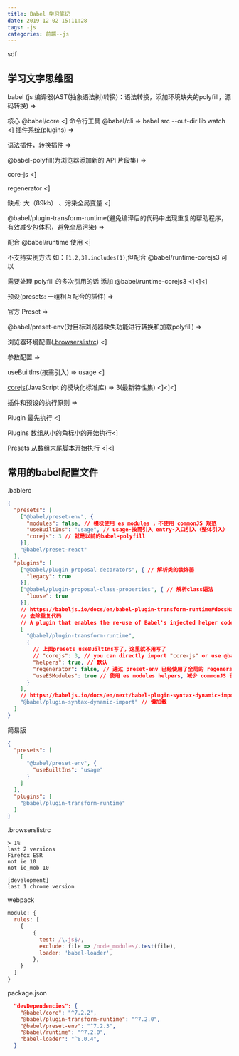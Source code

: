 ```yaml
---
title: Babel 学习笔记
date: 2019-12-02 15:11:28
tags: -js
categories: 前端--js
---
```

sdf
<!-- more -->
## 学习文字思维图

babel (js 编译器(AST(抽象语法树)转换)：语法转换，添加环境缺失的polyfill，源码转换) => 

核心 @babel/core <]
命令行工具 @babel/cli => babel src --out-dir lib watch <]
插件系统(plugins) => 

语法插件，转换插件 => 

@babel-polyfill(为浏览器添加新的 API 片段集) => 

core-js <]

regenerator <]

缺点: 大（89kb） 、污染全局变量 <]

@babel/plugin-transform-runtime(避免编译后的代码中出现重复的帮助程序，有效减少包体积，避免全局污染) => 

配合 @babel/runtime 使用 <]

不支持实例方法 如：`[1,2,3].includes(1)`,但配合 @babel/runtime-corejs3 可以

需要处理 polyfill 的多次引用的话 添加 @babel/runtime-corejs3 <]<]<]

预设(presets: 一组相互配合的插件) =>

官方 Preset => 

@babel/preset-env(对目标浏览器缺失功能进行转换和加载polyfill) => 

浏览器环境配置([.browserslistrc](https://github.com/browserslist/browserslist)) <]

参数配置 =>

useBuiltIns(按需引入) => usage <]

[corejs](https://github.com/zloirock/core-js)(JavaScript 的模块化标准库) => 3(最新特性集) <]<]<]

插件和预设的执行原则 =>

Plugin 最先执行 <]

Plugins 数组从小的角标小的开始执行<]

Presets 从数组末尾脚本开始执行 <]<]

## 常用的babel配置文件

.bablerc
```json
{ 
  "presets": [ 
    ["@babel/preset-env", { 
      "modules": false, // 模块使用 es modules ，不使用 commonJS 规范 
      "useBuiltIns": "usage", // usage-按需引入 entry-入口引入（整体引入） false-不引入polyfill 
      "corejs": 3 // 就是以前的babel-polyfill 
    }], 
    "@babel/preset-react" 
  ], 
  "plugins": [ 
    ["@babel/plugin-proposal-decorators", { // 解析类的装饰器 
      "legacy": true 
    }], 
    ["@babel/plugin-proposal-class-properties", { // 解析class语法 
      "loose": true 
    }], 
    // https://babeljs.io/docs/en/babel-plugin-transform-runtime#docsNavbabeljs.io/docs/en/babel-... 
    // 去除重复代码 
    // A plugin that enables the re-use of Babel's injected helper code to save on codesize 
    [ 
      "@babel/plugin-transform-runtime", 
      { 
        // 上面presets useBuiltIns写了，这里就不用写了 
        // "corejs": 3, // you can directly import "core-js" or use @babel/preset-env's useBuiltIns option. 
        "helpers": true, // 默认 
        "regenerator": false, // 通过 preset-env 已经使用了全局的 regeneratorRuntime, 不再需要 transform-runtime 提供的 不污染全局的 regeneratorRuntime 
        "useESModules": true // 使用 es modules helpers, 减少 commonJS 语法代码 
      } 
    ], 
    // https://babeljs.io/docs/en/next/babel-plugin-syntax-dynamic-import.htmlbabeljs.io/docs/en/next/b... 
    "@babel/plugin-syntax-dynamic-import" // 懒加载 
  ] 
}
```
简易版
```json
{
  "presets": [
    [
      "@babel/preset-env", {
        "useBuiltIns": "usage"
      }
    ]
  ],
  "plugins": [
    "@babel/plugin-transform-runtime"
  ]
}
```
.browserslistrc
```
> 1%
last 2 versions
Firefox ESR
not ie 10
not ie_mob 10

[development]
last 1 chrome version
```
webpack 
```js
module: {
  rules: [
    {
        {
          test: /\.js$/,
          exclude: file => /node_modules/.test(file),
          loader: 'babel-loader',
        },
    }
  ]
}
```
package.json
```json
  "devDependencies": {
    "@babel/core": "^7.2.2",
    "@babel/plugin-transform-runtime": "^7.2.0",
    "@babel/preset-env": "^7.2.3",
    "@babel/runtime": "^7.2.0",
    "babel-loader": "^8.0.4",
  }
```